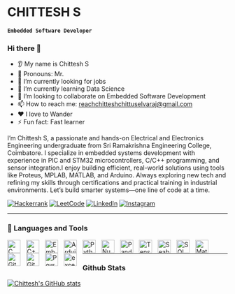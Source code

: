 # CHITTESH S

**`Embedded Software Developer`**
### Hi there 👋
* 👂 My name is Chittesh S
* 👩 Pronouns: Mr.
* 🔭 I’m currently looking for jobs 
* 🌱 I’m currently learning Data Science
* 🤝 I’m looking to collaborate on Embedded Software Development 
* 📫 How to reach me: reachchitteshchittuselvaraj@gmail.com 
* ❤️ I love to Wander
* ⚡ Fun fact: Fast learner

I’m Chittesh S, a passionate and hands-on Electrical and Electronics Engineering undergraduate from Sri Ramakrishna Engineering College, Coimbatore. I specialize in embedded systems development with experience in PIC and STM32 microcontrollers, C/C++ programming, and sensor integration.I enjoy building efficient, real-world solutions using tools like Proteus, MPLAB, MATLAB, and Arduino. Always exploring new tech and refining my skills through certifications and practical training in industrial environments.
Let’s build smarter systems—one line of code at a time.


[![Hackerrank](https://img.shields.io/badge/-Hackerrank-2EC866?style=for-the-badge&logo=HackerRank&logoColor=white)](https://www.hackerrank.com/reachchitteshch1)
[![LeetCode](https://img.shields.io/badge/LeetCode-000000?style=for-the-badge&logo=LeetCode&logoColor=#d16c06)](https://leetcode.com/u/skrJ2VOk7h/)
[![LinkedIn](https://img.shields.io/badge/linkedin-%230077B5.svg?style=for-the-badge&logo=linkedin&logoColor=white)](https://www.linkedin.com/in/chittesh-s/)
[![Instagram](https://img.shields.io/badge/Instagram-%23E4405F.svg?style=for-the-badge&logo=Instagram&logoColor=white)](https://www.instagram.com/__chittesh_24/#)

---

### 🧰 Languages and Tools

<img align="left" alt="C" width="30px" style="padding-right:10px;" src="https://img.icons8.com/?&id=40670&format=png&color=000000" />
<img align="left" alt="C++" width="30px" style="padding-right:10px;" src="https://img.icons8.com/?&id=40669&format=png&color=000000" />
<img align="left" alt="Embedded Systems" width="30px" style="padding-right:10px;" src="https://img.icons8.com/?size=100&id=oaoTa6nA7qv3&format=png&color=000000" />
<img align="left" alt="Arduino" width="30px" style="padding-right:10px;" src="https://img.icons8.com/?size=100&id=13444&format=png&color=000000" />
<img align="left" alt="Python" width="30px" style="padding-right:10px;" src="https://img.icons8.com/?&id=13441&format=png&color=000000" />
<img align="left" alt="Numpy" width="30px" style="padding-right:10px;" src="https://img.icons8.com/?&id=aR9CXyMagKIS&format=png&color=000000" />
<img align="left" alt="Pandas" width="30px" style="padding-right:10px;" src="https://img.icons8.com/?&id=xSkewUSqtErH&format=png&color=000000" />
<img align="left" alt="Tensorflow" width="30px" style="padding-right:10px;" src="https://img.icons8.com/?size=100&id=n3QRpDA7KZ7P&format=png&color=000000" />
<img align="left" alt="Seaborn" width="30px" style="padding-right:10px;" src="https://logo.svgcdn.com/l/seaborn-icon-8x.png" />
<img align="left" alt="SQL" width="30px" style="padding-right:10px;" src="https://img.icons8.com/?&id=J6KcaRLsTgpZ&format=png&color=000000" />
<img align="left" alt="Matlab" width="30px" style="padding-right:10px;" src="https://img.icons8.com/?&id=r5Y16PcDkoWI&format=png&color=000000" />
<img align="left" alt="GitHub" width="30px" style="padding-right:10px;" src="https://img.icons8.com/?&id=g7P0iny5Rros&format=png&color=000000" />
<img align="left" alt="Git" width="30px" style="padding-right:10px;" src="https://cdn.jsdelivr.net/gh/devicons/devicon/icons/git/git-original.svg" />
<img align="left" alt="Powerpoint" width="30px" style="padding-right:10px;" src="https://img.icons8.com/?size=100&id=81726&format=png&color=000000" />
<img align="left" alt="excel" width="30px" style="padding-right:10px;" src="https://img.icons8.com/?size=100&id=13654&format=png&color=000000" />


<br />
<hr />

### Github Stats
[![Chittesh's GitHub stats](https://github-readme-stats.vercel.app/api?username=chittesh24&show_icons=true&theme=dark)](https://github.com/chittesh24/github-readme-stats)

<br />

#

